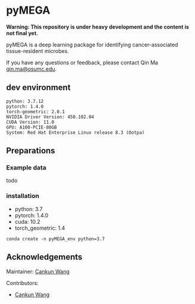 # pyMEGA

**Warning: This repository is under heavy development and the content is not final yet.**

pyMEGA is a deep learning package for identifying cancer-associated tissue-resident microbes.

If you have any questions or feedback, please contact Qin Ma <qin.ma@osumc.edu>.

## dev environment

```{bash}
python: 3.7.12
pytorch: 1.4.0
torch-geometric: 2.0.1
NVIDIA Driver Version: 450.102.04
CUDA Version: 11.0
GPU: A100-PCIE-80GB
System: Red Hat Enterprise Linux release 8.3 (Ootpa)
```

## Preparations

### Example data

todo

### installation

- python: 3.7
- pytorch: 1.4.0
- cuda: 10.2
- torch_geometric: 1.4

```{bash}
conda create -n pyMEGA_env python=3.7
```

## Acknowledgements

Maintainer: [Cankun Wang](https://github.com/Wang-Cankun)

Contributors:

- [Cankun Wang](https://github.com/Wang-Cankun)